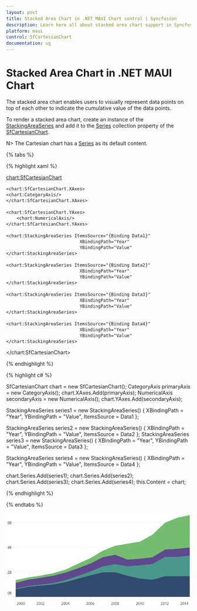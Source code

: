 ```yaml
---
layout: post
title: Stacked Area Chart in .NET MAUI Chart control | Syncfusion
description: Learn here all about stacked area chart support in Syncfusion .NET MAUI Chart (SfCartesianChart) control.
platform: maui
control: SfCartesianChart
documentation: ug
---
```


# Stacked Area Chart in .NET MAUI Chart

The stacked area chart enables users to visually represent data points on top of each other to indicate the cumulative value of the data points.

To render a stacked area chart, create an instance of the [StackingAreaSeries]() and add it to the [Series](https://help.syncfusion.com/cr/maui/Syncfusion.Maui.Charts.SfCartesianChart.html#Syncfusion_Maui_Charts_SfCartesianChart_Series) collection property of the [SfCartesianChart](https://help.syncfusion.com/cr/maui/Syncfusion.Maui.Charts.SfCartesianChart.html?tabs=tabid-1).

N> The Cartesian chart has a [Series](https://help.syncfusion.com/cr/maui/Syncfusion.Maui.Charts.SfCartesianChart.html#Syncfusion_Maui_Charts_SfCartesianChart_Series) as its default content.

{% tabs %}

{% highlight xaml %}

<chart:SfCartesianChart>

    <chart:SfCartesianChart.XAxes>
    <chart:CategoryAxis/>
    </chart:SfCartesianChart.XAxes>

    <chart:SfCartesianChart.YAxes>
        <chart:NumericalAxis/>
    </chart:SfCartesianChart.YAxes>

    <chart:StackingAreaSeries ItemsSource="{Binding Data1}"
                                XBindingPath="Year"
                                YBindingPath="Value"        
    </chart:StackingAreaSeries>

    <chart:StackingAreaSeries ItemsSource="{Binding Data2}"
                                XBindingPath="Year"
                                YBindingPath="Value"         
    </chart:StackingAreaSeries>

    <chart:StackingAreaSeries ItemsSource="{Binding Data3}"
                                XBindingPath="Year"
                                YBindingPath="Value"         
    </chart:StackingAreaSeries>

    <chart:StackingAreaSeries ItemsSource="{Binding Data4}"
                                XBindingPath="Year"
                                YBindingPath="Value"         
    </chart:StackingAreaSeries>

</chart:SfCartesianChart>


{% endhighlight %}

{% highlight c# %}

SfCartesianChart chart = new SfCartesianChart();
CategoryAxis primaryAxis = new CategoryAxis();
chart.XAxes.Add(primaryAxis);
NumericalAxis secondaryAxis = new NumericalAxis();
chart.YAxes.Add(secondaryAxis);

StackingAreaSeries series1 = new  StackingAreaSeries()
{
    XBindingPath = "Year",
    YBindingPath = "Value",
    ItemsSource = Data1
};

StackingAreaSeries series2 = new StackingAreaSeries()
{
    XBindingPath = "Year",
    YBindingPath = "Value",
    ItemsSource = Data2
};
StackingAreaSeries series3 = new StackingAreaSeries()
{
    XBindingPath = "Year",
    YBindingPath = "Value",
    ItemsSource = Data3
};

StackingAreaSeries series4 = new StackingAreaSeries()
{
    XBindingPath = "Year",
    YBindingPath = "Value",
    ItemsSource = Data4
};

chart.Series.Add(series1);
chart.Series.Add(series2);     
chart.Series.Add(series3); 
chart.Series.Add(series4); 
this.Content = chart;

{% endhighlight %}

{% endtabs %}

![Stacking Area Chart in MAUI](Chart-types_images\StackedAreaChart.png)